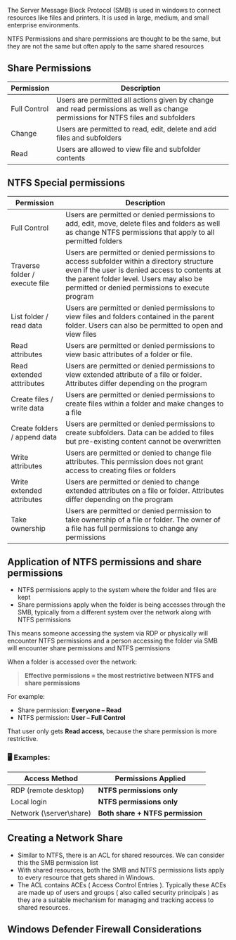 

The Server Message Block  Protocol (SMB) is used in windows to connect resources like files and printers. It is used in large, medium, and small enterprise environments.


NTFS Permissions and share permissions are thought to be the same, but they are not the same but often apply to the same shared resources




## Share Permissions

| Permission   | Description                                                                                                                      |
| ------------ | -------------------------------------------------------------------------------------------------------------------------------- |
| Full Control | Users are permitted all actions given by change and read permissions as well as change permissions for NTFS files and subfolders |
| Change       | Users are permitted to read, edit, delete and add files and subfolders                                                           |
| Read         | Users are allowed to view file and subfolder contents                                                                            |





## NTFS Special permissions

| Permission                     | Description                                                                                                                                                                                                                               |
| ------------------------------ | ----------------------------------------------------------------------------------------------------------------------------------------------------------------------------------------------------------------------------------------- |
| Full Control                   | Users are permitted or denied permissions to add, edit, move, delete files and folders as well as change NTFS permissions that apply to all permitted folders                                                                             |
| Traverse folder / execute file | Users are permitted or denied permissions to access subfolder within a directory structure even if the user is denied access to contents at the parent folder level. Users may also be permitted or denied permissions to execute program |
| List folder / read data        | Users are permitted or denied permissions to view files and folders contained in the parent folder. Users can also be permitted to open and view files                                                                                    |
| Read attributes                | Users are permitted or denied permissions to view basic attributes of a folder or file.                                                                                                                                                   |
| Read extended atttributes      | Users are permitted or denied permissions to view extended attribute of a file or folder. Attributes differ depending on the program                                                                                                      |
| Create files / write data      | Users are permitted or denied permissions to create files within a folder and make changes to a file                                                                                                                                      |
| Create folders / append data   | Users are permitted or denied permissions to create subfolders. Data can be added to files but pre-existing content cannot be overwritten                                                                                                 |
| Write attributes               | Users are permitted or denied to change file attributes. This permission does not grant access to creating files or folders                                                                                                               |
| Write extended attributes      | Users are permitted or denied to change extended attributes on a file or folder. Attributes differ depending on the program                                                                                                               |
| Take ownership                 | Users are permitted or denied permission to take ownership of a file or folder. The owner of a file has full permissions to change any permissions                                                                                        |




## Application of NTFS permissions and share permissions


- NTFS permissions apply to the system where the folder and files are kept
- Share permissions apply when the folder is being accesses through the SMB, typically from a different system over the network along with NTFS permissions

This means someone accessing the system via RDP or physically will encounter NTFS permissions and a person accessing the folder via SMB will encounter share permissions and NTFS permissions



When a folder is accessed over the network:

  
> **Effective permissions = the most restrictive between NTFS and share permissions**

  
  For example:

- Share permission: **Everyone – Read**
- NTFS permission: **User – Full Control**

 That user only gets **Read access**, because the share permission is more restrictive.




### **🖥️ Examples:**

|**Access Method**|**Permissions Applied**|
|---|---|
|RDP (remote desktop)|**NTFS permissions only**|
|Local login|**NTFS permissions only**|
|Network (\server\share)|**Both share + NTFS permission**|



## Creating a Network Share


- Similar to NTFS, there is an ACL for shared resources. We can consider this the SMB permission list
- With shared resources, both the SMB and NTFS permissions lists apply to every resource that gets shared in Windows.
- The ACL contains ACEs ( Access Control Entries ). Typically these ACEs are made up of users and groups ( also called security principals ) as they are a suitable mechanism for managing and tracking access to shared resources. 






## Windows Defender Firewall Considerations


